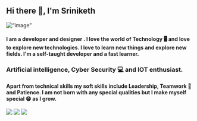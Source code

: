 
## Hi there 👋, I'm Sriniketh

<img align=“center” src="https://i.postimg.cc/Bbmg0Csx/github.png" alt=“image” width=“100%”/>

#### I am a developer and designer . I love the world of Technology 🖥 and love to explore new technologies. I love to learn new things and explore new fields. I'm a self-taught developer and a fast learner.

### Artificial intelligence, Cyber Security 💻 and IOT enthusiast.

#### Apart from technical skills my soft skills include Leadership, Teamwork 🤝 and Patience. I am not born with any special qualities but I make myself special 😁 as I grow.

<!--
**sriniketh28/sriniketh28** is a ✨ _special_ ✨ repository because its `README.md` (this file) appears on your GitHub profile.

Here are some ideas to get you started:

- 🔭 I’m currently working on ...
- 🌱 I’m currently learning ...
- 👯 I’m looking to collaborate on ...
- 🤔 I’m looking for help with ...
- 💬 Ask me about ...
- 📫 How to reach me: ...
- 😄 Pronouns: ...
- ⚡ Fun fact: ...
-->

<a href="#" target="_blank"><img height=“10” width=“10” src="https://cdn.jsdelivr.net/npm/simple-icons@latest/icons/facebook.svg" /></a> <a href="#" target="_blank"><img height=“32” width=“32” src="https://cdnjs.cloudflare.com/ajax/libs/ionicons/4.5.6/collection/build/ionicons/svg/logo-linkedin.svg" /></a> <a href="#" target="_blank"><img height=“32” width=“32” src="https://cdn.jsdelivr.net/npm/simple-icons@latest/icons/instagram.svg" /></a>
